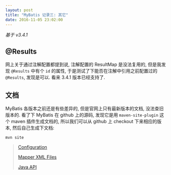 ```yaml
---
layout: post
title: "MyBatis 记录三: 其它"
date: 2016-11-05 23:02:00
---
```


*基于 v3.4.1*

## @Results

网上关于通过注解配置都提到说, 注解配置的 ResultMap 是没法复用的, 但是我发现 `@Results` 中有个 `id` 的属性,
于是测试了下能否在注解中引用之前配置过的 `@Results`, 发现是可以. 看来 3.4.1 版本已经支持了.

## 文档

MyBatis 各版本之前还是有些差异的, 但是官网上只有最新版本的文档, 没法查旧版本的. 看了下 MyBatis 在 github 上的源码,
发现它是用 `maven-site-plugin` 这个 maven 插件生成文档的, 所以我们可以从 github 上 checkout 下来相应的版本,
然后自己生成下文档:

``` shell
mvn site
```

> [Configuration](http://www.mybatis.org/mybatis-3/configuration.html)
>
> [Mapper XML Files](http://www.mybatis.org/mybatis-3/sqlmap-xml.html)
>
> [Java API](http://www.mybatis.org/mybatis-3/java-api.html)

